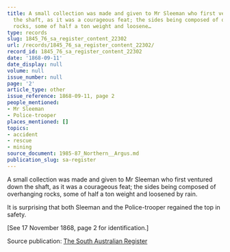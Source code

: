 ```yaml
---
title: A small collection was made and given to Mr Sleeman who first ventured down
  the shaft, as it was a courageous feat; the sides being composed of overhanging
  rocks, some of half a ton weight and loosene…
type: records
slug: 1845_76_sa_register_content_22302
url: /records/1845_76_sa_register_content_22302/
record_id: 1845_76_sa_register_content_22302
date: '1868-09-11'
date_display: null
volume: null
issue_number: null
page: '2'
article_type: other
issue_reference: 1868-09-11, page 2
people_mentioned:
- Mr Sleeman
- Police-trooper
places_mentioned: []
topics:
- accident
- rescue
- mining
source_document: 1985-87_Northern__Argus.md
publication_slug: sa-register
---
```


A small collection was made and given to Mr Sleeman who first ventured down the shaft, as it was a courageous feat; the sides being composed of overhanging rocks, some of half a ton weight and loosened by rain.

It is surprising that both Sleeman and the Police-trooper regained the top in safety.

[See 17 November 1868, page 2 for identification.]

Source publication: [The South Australian Register](/publications/sa-register/)
